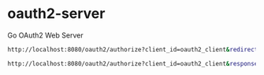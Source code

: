 # oauth2-server
Go OAuth2 Web Server

```bash
http://localhost:8080/oauth2/authorize?client_id=oauth2_client&redirect_uri=http://localhost/callback&response_type=code&state=somestate&scope=read_write
```

```bash
http://localhost:8080/oauth2/authorize?client_id=oauth2_client&response_type=code&state=somestate&scope=read_write&redirect_uri=http%3a%2f%2flocalhost%2fcallback
```